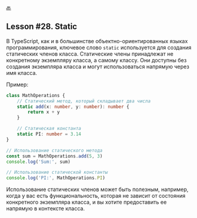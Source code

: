 [🔙](/README.md)

## Lesson #28. Static

В TypeScript, как и в большинстве объектно-ориентированных языках программирования, ключевое слово `static` используется для создания статических членов класса. Статические члены принадлежат не конкретному экземпляру класса, а самому классу. Они доступны без создания экземпляра класса и могут использоваться напрямую через имя класса.

Пример:

```typescript
class MathOperations {
	// Статический метод, который складывает два числа
	static add(x: number, y: number): number {
		return x + y
	}

	// Статическая константа
	static PI: number = 3.14
}

// Использование статического метода
const sum = MathOperations.add(5, 3)
console.log('Sum:', sum)

// Использование статической константы
console.log('PI:', MathOperations.PI)
```

Использование статических членов может быть полезным, например, когда у вас есть функциональность, которая не зависит от состояния конкретного экземпляра класса, и вы хотите предоставить ее напрямую в контексте класса.
